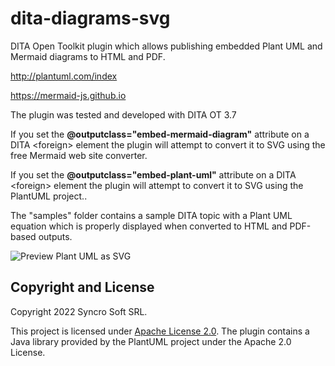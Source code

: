 # dita-diagrams-svg
DITA Open Toolkit plugin which allows publishing embedded Plant UML and Mermaid diagrams to HTML and PDF.

http://plantuml.com/index

https://mermaid-js.github.io

The plugin was tested and developed with DITA OT 3.7

If you set the **@outputclass="embed-mermaid-diagram"** attribute on a DITA &lt;foreign> element the plugin will attempt to convert it to SVG using the free Mermaid web site converter.

If you set the **@outputclass="embed-plant-uml"** attribute on a DITA &lt;foreign> element the plugin will attempt to convert it to SVG using the PlantUML project..

The "samples" folder contains a sample DITA topic with a Plant UML equation which is properly displayed when converted to HTML and PDF-based outputs.
  
![Preview Plant UML as SVG](previewPlantUML.png)
  
Copyright and License
---------------------
Copyright 2022 Syncro Soft SRL.

This project is licensed under [Apache License 2.0](https://github.com/oxygenxml/dita-ot-diagrams-plugin/blob/master/LICENSE).
The plugin contains a Java library provided by the PlantUML project under the Apache 2.0 License.
